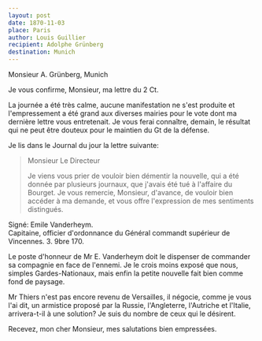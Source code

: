 ```yaml
---
layout: post
date: 1870-11-03
place: Paris
author: Louis Guillier
recipient: Adolphe Grünberg
destination: Munich
---
```


Monsieur A. Grünberg, Munich


Je vous confirme, Monsieur, ma lettre du 2 Ct.

La journée a été très calme, aucune manifestation ne s'est produite et
l'empressement a été grand aux diverses mairies pour le vote dont ma dernière
lettre vous entretenait. Je vous ferai connaître, demain, le résultat qui ne
peut être douteux pour le maintien du Gt de la défense.

Je lis dans le Journal du jour la lettre suivante:

> Monsieur Le Directeur
>
> Je viens vous prier de vouloir bien démentir la nouvelle, qui a été
> donnée par plusieurs journaux, que j'avais été tué à l'affaire du Bourget.
> Je vous remercie, Monsieur, d'avance, de vouloir bien accéder à ma demande,
> et vous offre l'expression de mes sentiments distingués.

Signé: Emile Vanderheym.  
Capitaine, officier d'ordonnance du Général commandt supérieur de Vincennes.   3. 9bre 170.

Le poste d'honneur de Mr E. Vanderheym doit le dispenser de commander sa
compagnie en face de l'ennemi. Je le crois moins exposé que nous, simples
Gardes-Nationaux, mais enfin la petite nouvelle fait bien comme fond de
paysage.

Mr Thiers n'est pas encore revenu de Versailles, il négocie, comme je vous l'ai
dit, un armistice proposé par la Russie, l'Angleterre, l'Autriche et l'Italie,
arrivera-t-il à une solution? Je suis du nombre de ceux qui le désirent.

Recevez, mon cher Monsieur, mes salutations bien empressées.

